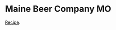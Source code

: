 # Maine Beer Company MO

[Recipe][mo].

[mo]: http://meekbrewingco.blogspot.com/2014/01/brewing-maine-beer-company-mo-clone-no.html
